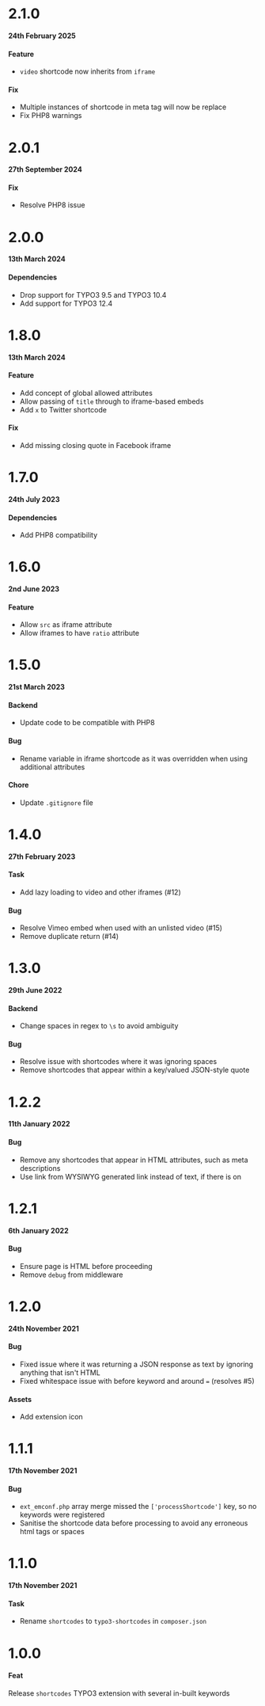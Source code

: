 # 2.1.0

**24th February 2025**

#### Feature

- `video` shortcode now inherits from `iframe`

#### Fix

- Multiple instances of shortcode in meta tag will now be replace
- Fix PHP8 warnings

# 2.0.1

**27th September 2024**

#### Fix

- Resolve PHP8 issue

# 2.0.0

**13th March 2024**

#### Dependencies

- Drop support for TYPO3 9.5 and TYPO3 10.4
- Add support for TYPO3 12.4


# 1.8.0

**13th March 2024**

#### Feature

- Add concept of global allowed attributes
- Allow passing of `title` through to iframe-based embeds
- Add `x` to Twitter shortcode

#### Fix

- Add missing closing quote in Facebook iframe

# 1.7.0

**24th July 2023**

#### Dependencies

- Add PHP8 compatibility

# 1.6.0

**2nd June 2023**

#### Feature

- Allow `src` as iframe attribute
- Allow iframes to have `ratio` attribute

# 1.5.0

**21st March 2023**

#### Backend

- Update code to be compatible with PHP8

#### Bug

- Rename variable in iframe shortcode as it was overridden when using additional attributes

#### Chore

- Update `.gitignore` file


# 1.4.0

**27th February 2023**

#### Task

- Add lazy loading to video and other iframes (#12)

#### Bug

- Resolve Vimeo embed when used with an unlisted video (#15)
- Remove duplicate return (#14)

# 1.3.0

**29th June 2022**

#### Backend

- Change spaces in regex to `\s` to avoid ambiguity

#### Bug

- Resolve issue with shortcodes where it was ignoring spaces
- Remove shortcodes that appear within a key/valued JSON-style quote

# 1.2.2

**11th January 2022**

#### Bug

- Remove any shortcodes that appear in HTML attributes, such as meta descriptions
- Use link from WYSIWYG generated link instead of text, if there is on

# 1.2.1

**6th January 2022**

#### Bug

- Ensure page is HTML before proceeding
- Remove `debug` from middleware

# 1.2.0

**24th November 2021**

#### Bug

- Fixed issue where it was returning a JSON response as text by ignoring anything that isn't HTML
- Fixed whitespace issue with before keyword and around `=` (resolves #5)

#### Assets

- Add extension icon


# 1.1.1

**17th November 2021**

#### Bug

- `ext_emconf.php` array merge missed the `['processShortcode']` key, so no keywords were registered
- Sanitise the shortcode data before processing to avoid any erroneous html tags or spaces

# 1.1.0

**17th November 2021**

#### Task

- Rename `shortcodes` to `typo3-shortcodes` in `composer.json`

# 1.0.0

#### Feat

Release `shortcodes` TYPO3 extension with several in-built keywords
